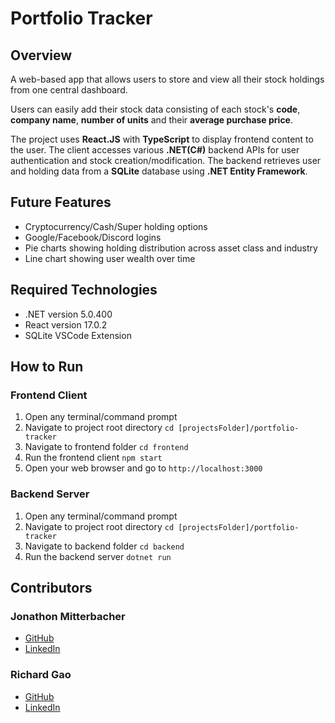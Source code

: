 # Portfolio Tracker

## Overview
A web-based app that allows users to store and view all their stock holdings from one central dashboard.

Users can easily add their stock data consisting of each stock's **code**, **company name**, **number of units** and their **average purchase price**.

The project uses **React.JS** with **TypeScript** to display frontend content to the user. 
The client accesses various **.NET(C#)** backend APIs for user authentication and stock creation/modification. 
The backend retrieves user and holding data from a **SQLite** database using **.NET Entity Framework**.

## Future Features
- Cryptocurrency/Cash/Super holding options
- Google/Facebook/Discord logins
- Pie charts showing holding distribution across asset class and industry
- Line chart showing user wealth over time

## Required Technologies
- .NET version 5.0.400
- React version 17.0.2
- SQLite VSCode Extension

## How to Run
### Frontend Client
1. Open any terminal/command prompt
2. Navigate to project root directory `cd [projectsFolder]/portfolio-tracker`
3. Navigate to frontend folder `cd frontend`
4. Run the frontend client `npm start`
5. Open your web browser and go to `http://localhost:3000`

### Backend Server
1. Open any terminal/command prompt
2. Navigate to project root directory `cd [projectsFolder]/portfolio-tracker`
3. Navigate to backend folder `cd backend`
4. Run the backend server `dotnet run`

## Contributors
### Jonathon Mitterbacher
- [GitHub](https://github.com/JonoMitter)
- [LinkedIn](https://www.linkedin.com/in/jonomitter/)

### Richard Gao
- [GitHub](https://github.com/Soupraa)
- [LinkedIn](https://www.linkedin.com/in/richard-gao-417404208/)
